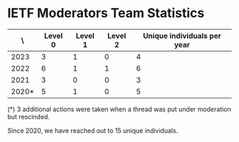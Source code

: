 # IETF Moderators Team Statistics

| \ | Level 0 | Level 1 | Level 2 | Unique individuals per year |
| -------- | -------- | -------- | --- | --- |
| 2023     | 3 | 1 | 0| 4 |
| 2022     |   6 | 1 | 1 | 6 |
| 2021     |   3 | 0 | 0 | 3 | 
| 2020*     |   5 | 1 | 0 | 5 |

(*) 3 additional actions were taken when a thread was put under moderation but rescinded.

Since 2020, we have reached out to 15 unique individuals.

